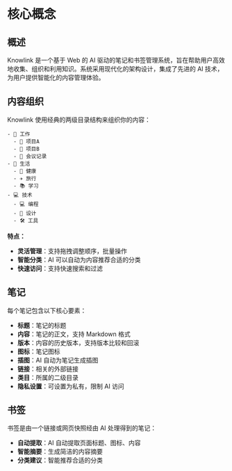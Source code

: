 # 核心概念

## 概述

Knowlink 是一个基于 Web 的 AI 驱动的笔记和书签管理系统，旨在帮助用户高效地收集、组织和利用知识。系统采用现代化的架构设计，集成了先进的 AI 技术，为用户提供智能化的内容管理体验。

## 内容组织

Knowlink 使用经典的两级目录结构来组织你的内容：

```
- 🌟 工作
  - 📁 项目A
  - 📁 项目B
  - 📝 会议记录
- 🌿 生活
  - 🏥 健康
  - ✈️ 旅行
  - 📚 学习
- 💻 技术
  - 💻 编程
  - 🎨 设计
  - 🛠️ 工具
```

**特点：**

- **灵活管理**：支持拖拽调整顺序，批量操作
- **智能分类**：AI 可以自动为内容推荐合适的分类
- **快速访问**：支持快速搜索和过滤

## 笔记

每个笔记包含以下核心要素：

- **标题**：笔记的标题
- **内容**：笔记的正文，支持 Markdown 格式
- **版本**：内容的历史版本，支持版本比较和回滚
- **图标**：笔记图标
- **插图**：AI 自动为笔记生成插图
- **链接**：相关的外部链接
- **类目**：所属的二级目录
- **隐私设置**：可设置为私有，限制 AI 访问

## 书签

书签是由一个链接或网页快照经由 AI 处理得到的笔记：

- **自动提取**：AI 自动提取页面标题、图标、内容
- **智能摘要**：生成简洁的内容摘要
- **分类建议**：智能推荐合适的分类

